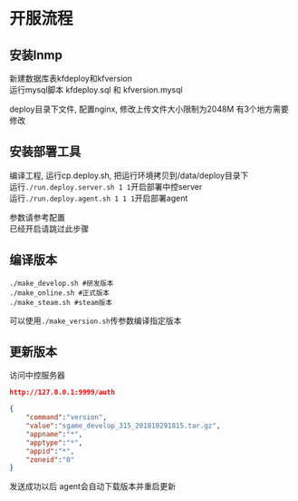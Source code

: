 # 开服流程

## 安装lnmp

新建数据库表kfdeploy和kfversion  
运行mysql脚本 kfdeploy.sql 和 kfversion.mysql

deploy目录下文件, 配置nginx, 修改上传文件大小限制为2048M 有3个地方需要修改

## 安装部署工具

编译工程, 运行cp.deploy.sh, 把运行环境拷贝到/data/deploy目录下  
运行`./run.deploy.server.sh 1 1`开启部署中控server  
运行`./run.deploy.agent.sh 1 1 1`开启部署agent

参数请参考配置  
已经开启请跳过此步骤

## 编译版本

```shell
./make_develop.sh #研发版本
./make_online.sh #正式版本
./make_steam.sh #steam版本
```

可以使用`./make_version.sh`传参数编译指定版本

## 更新版本

访问中控服务器

```json
http://127.0.0.1:9999/auth

{
	"command":"version",
	"value":"sgame_develop_315_201810291815.tar.gz",
	"appname":"*",
	"apptype":"*",
	"appid":"*",
	"zoneid":"0"
}
```

发送成功以后 agent会自动下载版本并重启更新